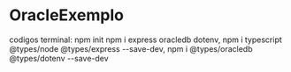 # OracleExemplo
codigos terminal: 
npm init
npm i express oracledb dotenv,
npm i typescript @types/node @types/express --save-dev,
npm i @types/oracledb @types/dotenv --save-dev